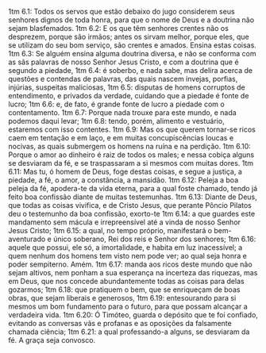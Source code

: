 1tm 6.1: Todos os servos que estão debaixo do jugo considerem seus senhores dignos de toda honra, para que o nome de Deus e a doutrina não sejam blasfemados.
1tm 6.2: E os que têm senhores crentes não os desprezem, porque são irmãos; antes os sirvam melhor, porque eles, que se utilizam do seu bom serviço, são crentes e amados. Ensina estas coisas.
1tm 6.3: Se alguém ensina alguma doutrina diversa, e não se conforma com as sãs palavras de nosso Senhor Jesus Cristo, e com a doutrina que é segundo a piedade,
1tm 6.4: é soberbo, e nada sabe, mas delira acerca de questões e contendas de palavras, das quais nascem invejas, porfias, injúrias, suspeitas maliciosas,
1tm 6.5: disputas de homens corruptos de entendimento, e privados da verdade, cuidando que a piedade é fonte de lucro;
1tm 6.6: e, de fato, é grande fonte de lucro a piedade com o contentamento.
1tm 6.7: Porque nada trouxe para este mundo, e nada podemos daqui levar;
1tm 6.8: tendo, porém, alimento e vestuário, estaremos com isso contentes.
1tm 6.9: Mas os que querem tornar-se ricos caem em tentação e em laço, e em muitas concupiscências loucas e nocivas, as quais submergem os homens na ruína e na perdição.
1tm 6.10: Porque o amor ao dinheiro é raiz de todos os males; e nessa cobiça alguns se desviaram da fé, e se traspassaram a si mesmos com muitas dores.
1tm 6.11: Mas tu, ó homem de Deus, foge destas coisas, e segue a justiça, a piedade, a fé, o amor, a constância, a mansidão.
1tm 6.12: Peleja a boa peleja da fé, apodera-te da vida eterna, para a qual foste chamado, tendo já feito boa confissão diante de muitas testemunhas.
1tm 6.13: Diante de Deus, que todas as coisas vivifica, e de Cristo Jesus, que perante Pôncio Pilatos deu o testemunho da boa confissão, exorto-te
1tm 6.14: a que guardes este mandamento sem mácula e irrepreensível até a vinda de nosso Senhor Jesus Cristo;
1tm 6.15: a qual, no tempo próprio, manifestará o bem-aventurado e único soberano, Rei dos reis e Senhor dos senhores;
1tm 6.16: aquele que possui, ele só, a imortalidade, e habita em luz inacessível; a quem nenhum dos homens tem visto nem pode ver; ao qual seja honra e poder sempiterno. Amém.
1tm 6.17: manda aos ricos deste mundo que não sejam altivos, nem ponham a sua esperança na incerteza das riquezas, mas em Deus, que nos concede abundantemente todas as coisas para delas gozarmos;
1tm 6.18: que pratiquem o bem, que se enriqueçam de boas obras, que sejam liberais e generosos,
1tm 6.19: entesourando para si mesmos um bom fundamento para o futuro, para que possam alcançar a verdadeira vida.
1tm 6.20: Ó Timóteo, guarda o depósito que te foi confiado, evitando as conversas vãs e profanas e as oposições da falsamente chamada ciência;
1tm 6.21: a qual professando-a alguns, se desviaram da fé. A graça seja convosco.
